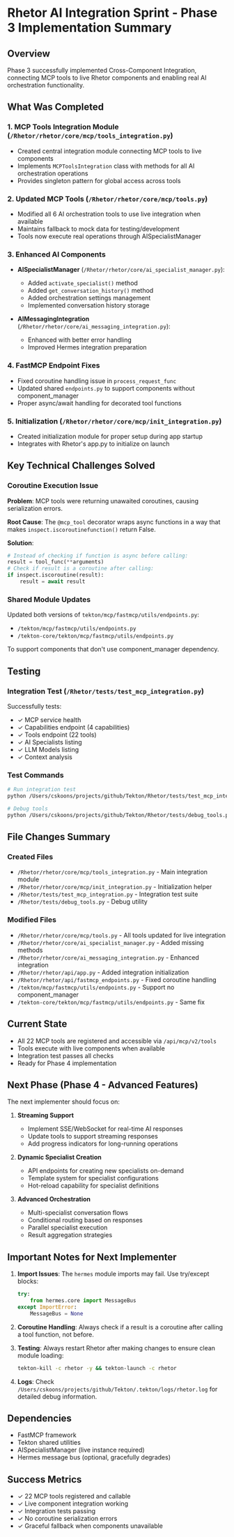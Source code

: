 # Rhetor AI Integration Sprint - Phase 3 Implementation Summary

## Overview
Phase 3 successfully implemented Cross-Component Integration, connecting MCP tools to live Rhetor components and enabling real AI orchestration functionality.

## What Was Completed

### 1. MCP Tools Integration Module (`/Rhetor/rhetor/core/mcp/tools_integration.py`)
- Created central integration module connecting MCP tools to live components
- Implements `MCPToolsIntegration` class with methods for all AI orchestration operations
- Provides singleton pattern for global access across tools

### 2. Updated MCP Tools (`/Rhetor/rhetor/core/mcp/tools.py`)
- Modified all 6 AI orchestration tools to use live integration when available
- Maintains fallback to mock data for testing/development
- Tools now execute real operations through AISpecialistManager

### 3. Enhanced AI Components
- **AISpecialistManager** (`/Rhetor/rhetor/core/ai_specialist_manager.py`):
  - Added `activate_specialist()` method
  - Added `get_conversation_history()` method
  - Added orchestration settings management
  - Implemented conversation history storage

- **AIMessagingIntegration** (`/Rhetor/rhetor/core/ai_messaging_integration.py`):
  - Enhanced with better error handling
  - Improved Hermes integration preparation

### 4. FastMCP Endpoint Fixes
- Fixed coroutine handling issue in `process_request_func`
- Updated shared `endpoints.py` to support components without component_manager
- Proper async/await handling for decorated tool functions

### 5. Initialization (`/Rhetor/rhetor/core/mcp/init_integration.py`)
- Created initialization module for proper setup during app startup
- Integrates with Rhetor's app.py to initialize on launch

## Key Technical Challenges Solved

### Coroutine Execution Issue
**Problem**: MCP tools were returning unawaited coroutines, causing serialization errors.

**Root Cause**: The `@mcp_tool` decorator wraps async functions in a way that makes `inspect.iscoroutinefunction()` return False.

**Solution**: 
```python
# Instead of checking if function is async before calling:
result = tool_func(**arguments)
# Check if result is a coroutine after calling:
if inspect.iscoroutine(result):
    result = await result
```

### Shared Module Updates
Updated both versions of `tekton/mcp/fastmcp/utils/endpoints.py`:
- `/tekton/mcp/fastmcp/utils/endpoints.py`
- `/tekton-core/tekton/mcp/fastmcp/utils/endpoints.py`

To support components that don't use component_manager dependency.

## Testing

### Integration Test (`/Rhetor/tests/test_mcp_integration.py`)
Successfully tests:
- ✓ MCP service health
- ✓ Capabilities endpoint (4 capabilities)
- ✓ Tools endpoint (22 tools)
- ✓ AI Specialists listing
- ✓ LLM Models listing
- ✓ Context analysis

### Test Commands
```bash
# Run integration test
python /Users/cskoons/projects/github/Tekton/Rhetor/tests/test_mcp_integration.py

# Debug tools
python /Users/cskoons/projects/github/Tekton/Rhetor/tests/debug_tools.py
```

## File Changes Summary

### Created Files
- `/Rhetor/rhetor/core/mcp/tools_integration.py` - Main integration module
- `/Rhetor/rhetor/core/mcp/init_integration.py` - Initialization helper
- `/Rhetor/tests/test_mcp_integration.py` - Integration test suite
- `/Rhetor/tests/debug_tools.py` - Debug utility

### Modified Files
- `/Rhetor/rhetor/core/mcp/tools.py` - All tools updated for live integration
- `/Rhetor/rhetor/core/ai_specialist_manager.py` - Added missing methods
- `/Rhetor/rhetor/core/ai_messaging_integration.py` - Enhanced integration
- `/Rhetor/rhetor/api/app.py` - Added integration initialization
- `/Rhetor/rhetor/api/fastmcp_endpoints.py` - Fixed coroutine handling
- `/tekton/mcp/fastmcp/utils/endpoints.py` - Support no component_manager
- `/tekton-core/tekton/mcp/fastmcp/utils/endpoints.py` - Same fix

## Current State
- All 22 MCP tools are registered and accessible via `/api/mcp/v2/tools`
- Tools execute with live components when available
- Integration test passes all checks
- Ready for Phase 4 implementation

## Next Phase (Phase 4 - Advanced Features)
The next implementer should focus on:

1. **Streaming Support**
   - Implement SSE/WebSocket for real-time AI responses
   - Update tools to support streaming responses
   - Add progress indicators for long-running operations

2. **Dynamic Specialist Creation**
   - API endpoints for creating new specialists on-demand
   - Template system for specialist configurations
   - Hot-reload capability for specialist definitions

3. **Advanced Orchestration**
   - Multi-specialist conversation flows
   - Conditional routing based on responses
   - Parallel specialist execution
   - Result aggregation strategies

## Important Notes for Next Implementer

1. **Import Issues**: The `hermes` module imports may fail. Use try/except blocks:
   ```python
   try:
       from hermes.core import MessageBus
   except ImportError:
       MessageBus = None
   ```

2. **Coroutine Handling**: Always check if a result is a coroutine after calling a tool function, not before.

3. **Testing**: Always restart Rhetor after making changes to ensure clean module loading:
   ```bash
   tekton-kill -c rhetor -y && tekton-launch -c rhetor
   ```

4. **Logs**: Check `/Users/cskoons/projects/github/Tekton/.tekton/logs/rhetor.log` for detailed debug information.

## Dependencies
- FastMCP framework
- Tekton shared utilities
- AISpecialistManager (live instance required)
- Hermes message bus (optional, gracefully degrades)

## Success Metrics
- ✓ 22 MCP tools registered and callable
- ✓ Live component integration working
- ✓ Integration tests passing
- ✓ No coroutine serialization errors
- ✓ Graceful fallback when components unavailable